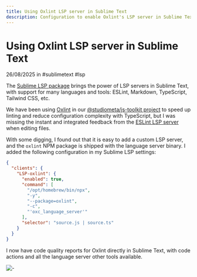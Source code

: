 ```yaml
---
title: Using Oxlint LSP server in Sublime Text
description: Configuration to enable Oxlint's LSP server in Sublime Text with the Sublime LSP package.
---
```


# Using Oxlint LSP server in Sublime Text

<MetaInfo class="block">26/08/2025 in #sublimetext #lsp</MetaInfo>

The [Sublime LSP package](https://lsp.sublimetext.io/) brings the power of LSP servers in Sublime Text, with support for many languages and tools: ESLint, Markdown, TypeScript, Tailwind CSS, etc.

We have been using [Oxlint](https://oxc.rs/docs/guide/usage/linter.html) in our [@studiometa/js-toolkit project](https://github.com/studiometa/js-toolkit) to speed up linting and reduce configuration complexity with TypeScript, but I was missing the instant and integrated feedback from the [ESLint LSP server](https://github.com/sublimelsp/LSP-eslint) when editing files.

With some digging, I found out that it is easy to add a custom LSP server, and the `oxlint` NPM package is shipped with the language server binary. I added the following configuration in my Sublime LSP settings:

```json
{
  "clients": {
    "LSP-oxlint": {
      "enabled": true,
      "command": [
        "/opt/homebrew/bin/npx",
        "-y",
        "--package=oxlint",
        "-c",
        "'oxc_language_server'"
      ],
      "selector": "source.js | source.ts"
    }
  }
}
```

I now have code quality reports for Oxlint directly in Sublime Text, with code actions and all the language server other tools available.

![-](/2025/08/26/oxlint-lsp-in-sublime-text.png)
